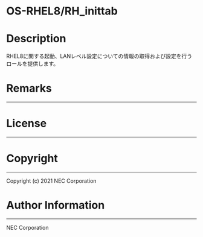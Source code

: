 OS-RHEL8/RH_inittab
=======================================================
# Description
RHEL8に関する起動、LANレベル設定についての情報の取得および設定を行うロールを提供します。

# Remarks
-------

# License
-------

# Copyright
---------
Copyright (c) 2021 NEC Corporation

# Author Information
------------------
NEC Corporation
